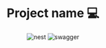 [nestjs__BADGE]: https://img.shields.io/badge/NestJs-000?style=for-the-badge&logo=nestjs
[swagger_BADGE]: https://img.shields.io/badge/Swagger-000?style=for-the-badge&logo=swagger

<h1 align="center" style="font-weight: bold;">Project name 💻</h1>

<div align="center">
  
![nest][nestjs__BADGE]
![swagger][swagger_BADGE]

</div>
